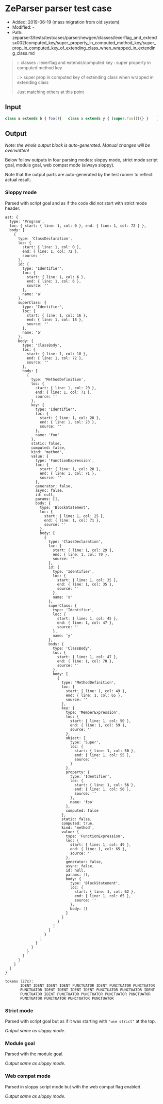# ZeParser parser test case

- Added: 2019-06-19 (mass migration from old system)
- Modified: -
- Path: zeparser3/tests/testcases/parser/newgen/classes/lexerflag_and_extendsx002fcomputed_key/super_property_in_computed_method_key/super_prop_in_computed_key_of_extending_class_when_wrapped_in_extending_class.md

> :: classes : lexerflag and extends/computed key : super property in computed method key
>
> ::> super prop in computed key of extending class when wrapped in extending class
>
> Just matching others at this point

## Input

`````js
class a extends b { foo(){   class x extends y { [super.foo](){} }    }}
`````

## Output

_Note: the whole output block is auto-generated. Manual changes will be overwritten!_

Below follow outputs in four parsing modes: sloppy mode, strict mode script goal, module goal, web compat mode (always sloppy).

Note that the output parts are auto-generated by the test runner to reflect actual result.

### Sloppy mode

Parsed with script goal and as if the code did not start with strict mode header.

`````
ast: {
  type: 'Program',
  loc: { start: { line: 1, col: 0 }, end: { line: 1, col: 72 } },
  body: [
    {
      type: 'ClassDeclaration',
      loc: {
        start: { line: 1, col: 0 },
        end: { line: 1, col: 72 },
        source: ''
      },
      id: {
        type: 'Identifier',
        loc: {
          start: { line: 1, col: 6 },
          end: { line: 1, col: 6 },
          source: ''
        },
        name: 'a'
      },
      superClass: {
        type: 'Identifier',
        loc: {
          start: { line: 1, col: 16 },
          end: { line: 1, col: 18 },
          source: ''
        },
        name: 'b'
      },
      body: {
        type: 'ClassBody',
        loc: {
          start: { line: 1, col: 18 },
          end: { line: 1, col: 72 },
          source: ''
        },
        body: [
          {
            type: 'MethodDefinition',
            loc: {
              start: { line: 1, col: 20 },
              end: { line: 1, col: 71 },
              source: ''
            },
            key: {
              type: 'Identifier',
              loc: {
                start: { line: 1, col: 20 },
                end: { line: 1, col: 23 },
                source: ''
              },
              name: 'foo'
            },
            static: false,
            computed: false,
            kind: 'method',
            value: {
              type: 'FunctionExpression',
              loc: {
                start: { line: 1, col: 20 },
                end: { line: 1, col: 71 },
                source: ''
              },
              generator: false,
              async: false,
              id: null,
              params: [],
              body: {
                type: 'BlockStatement',
                loc: {
                  start: { line: 1, col: 25 },
                  end: { line: 1, col: 71 },
                  source: ''
                },
                body: [
                  {
                    type: 'ClassDeclaration',
                    loc: {
                      start: { line: 1, col: 29 },
                      end: { line: 1, col: 70 },
                      source: ''
                    },
                    id: {
                      type: 'Identifier',
                      loc: {
                        start: { line: 1, col: 35 },
                        end: { line: 1, col: 35 },
                        source: ''
                      },
                      name: 'x'
                    },
                    superClass: {
                      type: 'Identifier',
                      loc: {
                        start: { line: 1, col: 45 },
                        end: { line: 1, col: 47 },
                        source: ''
                      },
                      name: 'y'
                    },
                    body: {
                      type: 'ClassBody',
                      loc: {
                        start: { line: 1, col: 47 },
                        end: { line: 1, col: 70 },
                        source: ''
                      },
                      body: [
                        {
                          type: 'MethodDefinition',
                          loc: {
                            start: { line: 1, col: 49 },
                            end: { line: 1, col: 65 },
                            source: ''
                          },
                          key: {
                            type: 'MemberExpression',
                            loc: {
                              start: { line: 1, col: 50 },
                              end: { line: 1, col: 59 },
                              source: ''
                            },
                            object: {
                              type: 'Super',
                              loc: {
                                start: { line: 1, col: 50 },
                                end: { line: 1, col: 55 },
                                source: ''
                              }
                            },
                            property: {
                              type: 'Identifier',
                              loc: {
                                start: { line: 1, col: 56 },
                                end: { line: 1, col: 56 },
                                source: ''
                              },
                              name: 'foo'
                            },
                            computed: false
                          },
                          static: false,
                          computed: true,
                          kind: 'method',
                          value: {
                            type: 'FunctionExpression',
                            loc: {
                              start: { line: 1, col: 49 },
                              end: { line: 1, col: 65 },
                              source: ''
                            },
                            generator: false,
                            async: false,
                            id: null,
                            params: [],
                            body: {
                              type: 'BlockStatement',
                              loc: {
                                start: { line: 1, col: 62 },
                                end: { line: 1, col: 65 },
                                source: ''
                              },
                              body: []
                            }
                          }
                        }
                      ]
                    }
                  }
                ]
              }
            }
          }
        ]
      }
    }
  ]
}

tokens (27x):
       IDENT IDENT IDENT IDENT PUNCTUATOR IDENT PUNCTUATOR PUNCTUATOR
       PUNCTUATOR IDENT IDENT IDENT IDENT PUNCTUATOR PUNCTUATOR IDENT
       PUNCTUATOR IDENT PUNCTUATOR PUNCTUATOR PUNCTUATOR PUNCTUATOR
       PUNCTUATOR PUNCTUATOR PUNCTUATOR PUNCTUATOR
`````

### Strict mode

Parsed with script goal but as if it was starting with `"use strict"` at the top.

_Output same as sloppy mode._

### Module goal

Parsed with the module goal.

_Output same as sloppy mode._

### Web compat mode

Parsed in sloppy script mode but with the web compat flag enabled.

_Output same as sloppy mode._
